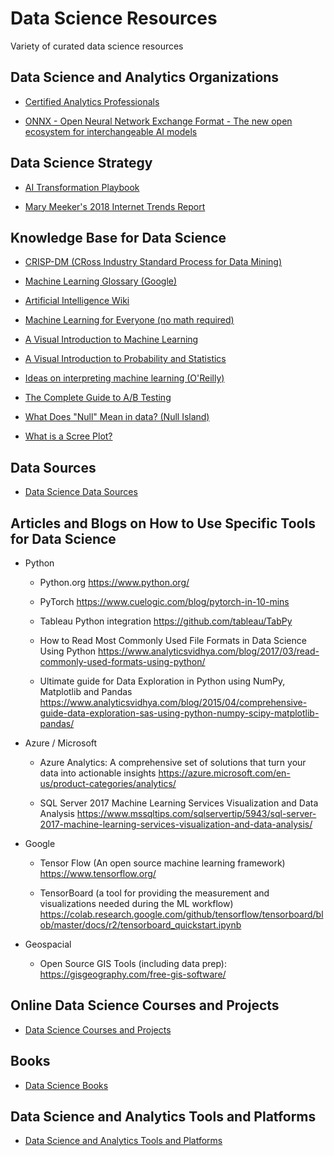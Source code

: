 # Data Science Resources
Variety of curated data science resources

## Data Science and Analytics Organizations
- [Certified Analytics Professionals](https://www.certifiedanalytics.org/)

- [ONNX - Open Neural Network Exchange Format - The new open ecosystem for interchangeable AI models](https://onnx.ai/)

## Data Science Strategy
- [AI Transformation Playbook](https://landing.ai/ai-transformation-playbook/)

- [Mary Meeker's 2018 Internet Trends Report](https://www.recode.net/2018/5/30/17385116/mary-meeker-slides-internet-trends-code-conference-2018)

## Knowledge Base for Data Science
- [CRISP-DM (CRoss Industry Standard Process for Data Mining)](https://en.wikipedia.org/wiki/Cross-industry_standard_process_for_data_mining)

- [Machine Learning Glossary (Google)](https://developers.google.com/machine-learning/glossary/)

- [Artificial Intelligence Wiki](https://www.datarobot.com/wiki/)

- [Machine Learning for Everyone (no math required)](https://vas3k.com/blog/machine_learning/)

- [A Visual Introduction to Machine Learning](http://www.r2d3.us/)

- [A Visual Introduction to Probability and Statistics](https://seeing-theory.brown.edu/index.html#firstPage)

- [Ideas on interpreting machine learning (O'Reilly)](https://www.oreilly.com/ideas/ideas-on-interpreting-machine-learning)

- [The Complete Guide to A/B Testing](https://vwo.com/ab-testing/)

- [What Does "Null" Mean in data? (Null Island)](https://www.youtube.com/watch?v=bjvIpI-1w84)

- [What is a Scree Plot?](https://en.wikipedia.org/wiki/Scree_plot)

## Data Sources
- [Data Science Data Sources](https://github.com/tunlusoy/Data-Science-Data-Sources/blob/master/README.md)

## Articles and Blogs on How to Use Specific Tools for Data Science
- Python
  
  - Python.org
  https://www.python.org/
  
  - PyTorch
  https://www.cuelogic.com/blog/pytorch-in-10-mins
  
  - Tableau Python integration
  https://github.com/tableau/TabPy
  
  - How to Read Most Commonly Used File Formats in Data Science Using Python
  https://www.analyticsvidhya.com/blog/2017/03/read-commonly-used-formats-using-python/

  - Ultimate guide for Data Exploration in Python using NumPy, Matplotlib and Pandas
  https://www.analyticsvidhya.com/blog/2015/04/comprehensive-guide-data-exploration-sas-using-python-numpy-scipy-matplotlib-pandas/
  
- Azure / Microsoft
  
  - Azure Analytics: A comprehensive set of solutions that turn your data into actionable insights
  https://azure.microsoft.com/en-us/product-categories/analytics/
  
  - SQL Server 2017 Machine Learning Services Visualization and Data Analysis
  https://www.mssqltips.com/sqlservertip/5943/sql-server-2017-machine-learning-services-visualization-and-data-analysis/

- Google

  - Tensor Flow (An open source machine learning framework)
  https://www.tensorflow.org/
  
  - TensorBoard (a tool for providing the measurement and visualizations needed during the ML workflow)
  https://colab.research.google.com/github/tensorflow/tensorboard/blob/master/docs/r2/tensorboard_quickstart.ipynb

- Geospacial

  - Open Source GIS Tools (including data prep): https://gisgeography.com/free-gis-software/
  
## Online Data Science Courses and Projects
- [Data Science Courses and Projects](https://github.com/tunlusoy/Data-Science-Courses-and-Projects/blob/master/README.md)

## Books
- [Data Science Books](https://github.com/tunlusoy/Data-Science-Books/blob/master/README.md)

## Data Science and Analytics Tools and Platforms
- [Data Science and Analytics Tools and Platforms](https://github.com/tunlusoy/Data-Science-Tools)



